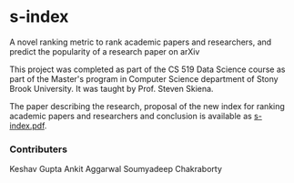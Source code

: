 # s-index
A novel ranking metric to rank academic papers and researchers, and predict the popularity of a research paper on arXiv

This project was completed as part of the CS 519 Data Science course as part of the Master's program in Computer Science department of Stony Brook University. It was taught by Prof. Steven Skiena.

The paper describing the research, proposal of the new index for ranking academic papers and researchers and conclusion is available as [s-index.pdf](https://github.com/ankitaggarwal011/s-index/blob/master/s-index.pdf).

### Contributers
Keshav Gupta
Ankit Aggarwal
Soumyadeep Chakraborty
